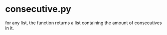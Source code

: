 # consecutive.py
for any list, the function returns a list containing the amount of consecutives in it.
